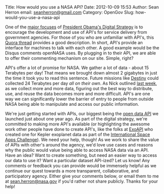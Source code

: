 Title: How would you use a NASA API?
Date: 2012-10-09 15:53
Author: Sean Herron
email: seanherron@gmail.com
Category: OpenGov
Slug: how-would-you-use-a-nasa-api

One of the [major focuses][] of [President Obama's Digital
Strategy][] is to encourage the development and use of API's for service
delivery from government agencies. For those of you who are unfamiliar
with API's, this [Quora thread][] provides a good description. In short,
API's provide an interface for machines to talk with each other. A good
example would be the Disqus comments openNASA uses. By plugging in to
their API, we are able to offer their commenting mechanism on our site.
Simple, right?

API's offer a lot of promise for NASA. We gather a lot of data - about
15 Terabytes per day! That means we brought down almost 2 gigabytes in
just the time it took you to read this sentence. Future missions like
[Destiny][] could collected 24 Terabytes per day *all on their own*. As
Nick outlined [last week][], as we collect more and more data, figuring
out the best way to distribute, use, and reuse the data becomes more and
more difficult. API's are one way we can significantly lower the barrier
of entry to people from outside NASA being able to manipulate and access
our public information.

We're just getting started with APIs, our biggest being the [open data
API][] we launched just about one year ago. As part of the digital
strategy, we're committed to making more API's available
(or highlighting the awesome work other people have done to create
API's, like the folks at [ExoAPI][] who created one for Kepler exoplanet
data as part of the [International Space Apps Challenge][]). We need
your help, though! As we work to share the value of APIs with other's
around the agency, we'd love use cases and reasons why the public would
value being able to access NASA data via an API. Have an idea? Want to
create something, but need an easier way to access our data to use it?
Want a particular dataset API-ized? Let us know! Any comments or
feedback you can provide would be immensely helpful as we continue our
quest towards a more transparent, collaborative, and participatory
agency. Either give your comments below, or email them to me at
<sean.herron@nasa.gov> if you'd rather not share publicly. Thanks for
your help!

  [major focuses]: http://www.whitehouse.gov/sites/default/files/omb/egov/digital-government/digital-government.html#open-data-default
  [President Obama's Digital Strategy]: http://whitehouse.gov/digitalgov
  [Quora thread]: http://www.quora.com/APIs/What-is-an-API-in-layman-terms
  [Destiny]: http://en.wikipedia.org/wiki/Dark_Energy_Space_Telescope
  [last week]: http://open.nasa.gov/blog/2012/10/04/what-is-nasa-doing-with-big-data-today/
  [open data API]: http://data.nasa.gov/api-info
  [ExoAPI]: http://exoapi.com/
  [International Space Apps Challenge]: http://spaceappschallenge.org
